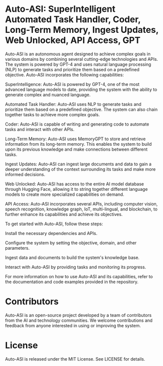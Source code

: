 # Auto-ASI: SuperIntelligent Automated Task Handler, Coder, Long-Term Memory, Ingest Updates, Web Unlocked, API Access, GPT

Auto-ASI is an autonomous agent designed to achieve complex goals in various domains by combining several cutting-edge technologies and APIs. The system is powered by GPT-4 and uses natural language processing (NLP) to generate tasks and prioritize them based on a predefined objective. Auto-ASI incorporates the following capabilities:

SuperIntelligence: Auto-ASI is powered by GPT-4, one of the most advanced language models to date, providing the system with the ability to generate complex and nuanced language.

Automated Task Handler: Auto-ASI uses NLP to generate tasks and prioritize them based on a predefined objective. The system can also chain together tasks to achieve more complex goals.

Coder: Auto-ASI is capable of writing and generating code to automate tasks and interact with other APIs.

Long-Term Memory: Auto-ASI uses MemoryGPT to store and retrieve information from its long-term memory. This enables the system to build upon its previous knowledge and make connections between different tasks.

Ingest Updates: Auto-ASI can ingest large documents and data to gain a deeper understanding of the context surrounding its tasks and make more informed decisions.

Web Unlocked: Auto-ASI has access to the entire AI model database through Hugging Face, allowing it to string together different language models to create more specialized capabilities on demand.

API Access: Auto-ASI incorporates several APIs, including computer vision, speech recognition, knowledge graph, IoT, multi-lingual, and blockchain, to further enhance its capabilities and achieve its objectives.

To get started with Auto-ASI, follow these steps:

Install the necessary dependencies and APIs.

Configure the system by setting the objective, domain, and other parameters.

Ingest data and documents to build the system's knowledge base.

Interact with Auto-ASI by providing tasks and monitoring its progress.

For more information on how to use Auto-ASI and its capabilities, refer to the documentation and code examples provided in the repository.

# Contributors

Auto-ASI is an open-source project developed by a team of contributors from the AI and technology communities. We welcome contributions and feedback from anyone interested in using or improving the system.

# License

Auto-ASI is released under the MIT License. See LICENSE for details.
